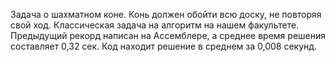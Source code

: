 Задача о шахматном коне. Конь должен обойти всю доску, не повторяя свой ход. Классическая задача на алгоритм на нашем факультете. Предыдущий рекорд написан на Ассемблере, а среднее время решения составляет 0,32 сек. Код находит решение в среднем за 0,008 секунд.
